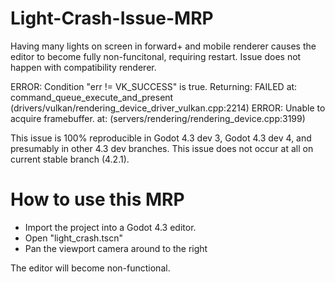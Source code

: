 # Light-Crash-Issue-MRP

Having many lights on screen in forward+ and mobile renderer causes the editor to become fully non-funcitonal, requiring restart.
Issue does not happen with compatibility renderer.

ERROR: Condition "err != VK_SUCCESS" is true. Returning: FAILED
   at: command_queue_execute_and_present (drivers/vulkan/rendering_device_driver_vulkan.cpp:2214)
ERROR: Unable to acquire framebuffer.
   at: (servers/rendering/rendering_device.cpp:3199)

This issue is 100% reproducible in Godot 4.3 dev 3, Godot 4.3 dev 4, and presumably in other 4.3 dev branches.
This issue does not occur at all on current stable branch (4.2.1).

# How to use this MRP

- Import the project into a Godot 4.3 editor.
- Open "light_crash.tscn"
- Pan the viewport camera around to the right

The editor will become non-functional.
